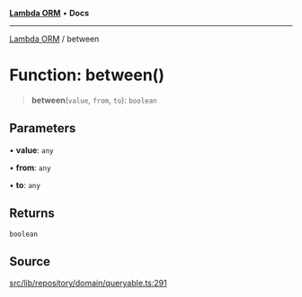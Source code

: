 [**Lambda ORM**](../README.md) • **Docs**

***

[Lambda ORM](../README.md) / between

# Function: between()

> **between**(`value`, `from`, `to`): `boolean`

## Parameters

• **value**: `any`

• **from**: `any`

• **to**: `any`

## Returns

`boolean`

## Source

[src/lib/repository/domain/queryable.ts:291](https://github.com/lambda-orm/lambdaorm-base/blob/5d74b344f8322b5f4e53698b0a2759c1bc628a31/src/lib/repository/domain/queryable.ts#L291)
